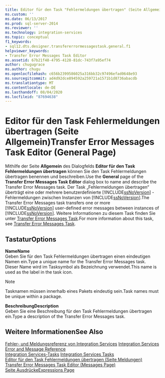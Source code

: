 ```yaml
---
title: Editor für den Task "Fehlermeldungen übertragen" (Seite Allgemein) | Microsoft-Dokumentation
ms.custom: ''
ms.date: 06/13/2017
ms.prod: sql-server-2014
ms.reviewer: ''
ms.technology: integration-services
ms.topic: conceptual
f1_keywords:
- sql12.dts.designer.transfererrormessagestask.general.f1
helpviewer_keywords:
- Transfer Error Messages Task Editor
ms.assetid: 67b21f48-4795-4128-81dc-743f7a95ef74
author: chugugrace
ms.author: chugu
ms.openlocfilehash: c656b2399586025a316bb32c97496efad0648e93
ms.sourcegitcommit: ad4d92dce894592a259721a1571b1d8736abacdb
ms.translationtype: MT
ms.contentlocale: de-DE
ms.lasthandoff: 08/04/2020
ms.locfileid: "87694638"
---
```

# <a name="transfer-error-messages-task-editor-general-page"></a><span data-ttu-id="356f4-102">Editor für den Task Fehlermeldungen übertragen (Seite Allgemein)</span><span class="sxs-lookup"><span data-stu-id="356f4-102">Transfer Error Messages Task Editor (General Page)</span></span>
  <span data-ttu-id="356f4-103">Mithilfe der Seite **Allgemein** des Dialogfelds **Editor für den Task Fehlermeldungen übertragen** können Sie den Task Fehlermeldungen übertragen benennen und beschreiben.</span><span class="sxs-lookup"><span data-stu-id="356f4-103">Use the **General** page of the **Transfer Error Messages Task Editor** dialog box to name and describe the Transfer Error Messages task.</span></span> <span data-ttu-id="356f4-104">Der Task „Fehlermeldungen übertragen“ überträgt eine oder mehrere benutzerdefinierte [!INCLUDE[ssNoVersion](../includes/ssnoversion-md.md)] -Fehlermeldungen zwischen Instanzen von [!INCLUDE[ssNoVersion](../includes/ssnoversion-md.md)].</span><span class="sxs-lookup"><span data-stu-id="356f4-104">The Transfer Error Messages task transfers one or more [!INCLUDE[ssNoVersion](../includes/ssnoversion-md.md)] user-defined error messages between instances of [!INCLUDE[ssNoVersion](../includes/ssnoversion-md.md)].</span></span> <span data-ttu-id="356f4-105">Weitere Informationen zu diesem Task finden Sie unter [Transfer Error Messages Task](control-flow/transfer-error-messages-task.md).</span><span class="sxs-lookup"><span data-stu-id="356f4-105">For more information about this task, see [Transfer Error Messages Task](control-flow/transfer-error-messages-task.md).</span></span>  
  
## <a name="options"></a><span data-ttu-id="356f4-106">Tastatur</span><span class="sxs-lookup"><span data-stu-id="356f4-106">Options</span></span>  
 <span data-ttu-id="356f4-107">**Name**</span><span class="sxs-lookup"><span data-stu-id="356f4-107">**Name**</span></span>  
 <span data-ttu-id="356f4-108">Geben Sie für den Task Fehlermeldungen übertragen einen eindeutigen Namen ein.</span><span class="sxs-lookup"><span data-stu-id="356f4-108">Type a unique name for the Transfer Error Messages task.</span></span> <span data-ttu-id="356f4-109">Dieser Name wird im Tasksymbol als Bezeichnung verwendet.</span><span class="sxs-lookup"><span data-stu-id="356f4-109">This name is used as the label in the task icon.</span></span>  
  
> [!NOTE]  
>  <span data-ttu-id="356f4-110">Tasknamen müssen innerhalb eines Pakets eindeutig sein.</span><span class="sxs-lookup"><span data-stu-id="356f4-110">Task names must be unique within a package.</span></span>  
  
 <span data-ttu-id="356f4-111">**Beschreibung**</span><span class="sxs-lookup"><span data-stu-id="356f4-111">**Description**</span></span>  
 <span data-ttu-id="356f4-112">Geben Sie eine Beschreibung für den Task Fehlermeldungen übertragen ein.</span><span class="sxs-lookup"><span data-stu-id="356f4-112">Type a description of the Transfer Error Messages task.</span></span>  
  
## <a name="see-also"></a><span data-ttu-id="356f4-113">Weitere Informationen</span><span class="sxs-lookup"><span data-stu-id="356f4-113">See Also</span></span>  
 <span data-ttu-id="356f4-114">[Fehler- und Meldungsreferenz von Integration Services](../../2014/integration-services/integration-services-error-and-message-reference.md) </span><span class="sxs-lookup"><span data-stu-id="356f4-114">[Integration Services Error and Message Reference](../../2014/integration-services/integration-services-error-and-message-reference.md) </span></span>  
 <span data-ttu-id="356f4-115">[Integration Services-Tasks](control-flow/integration-services-tasks.md) </span><span class="sxs-lookup"><span data-stu-id="356f4-115">[Integration Services Tasks](control-flow/integration-services-tasks.md) </span></span>  
 <span data-ttu-id="356f4-116">[Editor für den Task Fehlermeldungen übertragen &#40;Seite Meldungen&#41;](../../2014/integration-services/transfer-error-messages-task-editor-messages-page.md) </span><span class="sxs-lookup"><span data-stu-id="356f4-116">[Transfer Error Messages Task Editor &#40;Messages Page&#41;](../../2014/integration-services/transfer-error-messages-task-editor-messages-page.md) </span></span>  
 [<span data-ttu-id="356f4-117">Seite Ausdrücke</span><span class="sxs-lookup"><span data-stu-id="356f4-117">Expressions Page</span></span>](expressions/expressions-page.md)  
  
  
